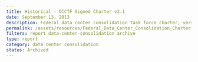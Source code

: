 ```yaml
---
title: Historical - DCCTF Signed Charter v2.1
date: September 13, 2013
description: Federal data center consolidation task force charter, version 2.
permalink: /assets/resources/Federal_Data_Center_Consolidation_Charter_2.1.pdf
filters: report data-center-consolidation archive
type: report
category: data center consolidation
status: Archived
---
```

